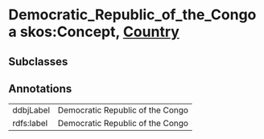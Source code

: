 # Democratic_Republic_of_the_Congo a skos:Concept, [Country](/0.1/Country)

## Subclasses

## Annotations

|||
|-----|-----|
|ddbjLabel|Democratic Republic of the Congo|
|rdfs:label|Democratic Republic of the Congo|

